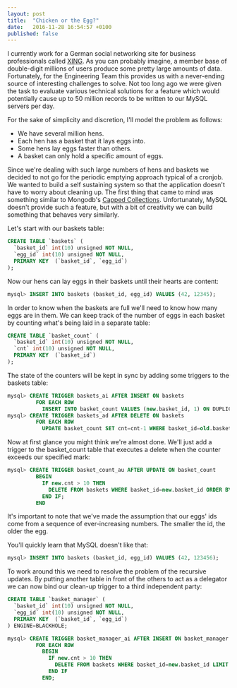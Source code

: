 ```yaml
---
layout: post
title:  "Chicken or the Egg?"
date:   2016-11-28 16:54:57 +0100
published: false
---
```

I currently work for a German social networking site for business professionals
called [XING](https://www.xing.com).  As you can probably imagine, a member
base of double-digit millions of users produce some pretty large amounts of data.
Fortunately, for the Engineering Team this provides us with a never-ending source
of interesting challenges to solve.  Not too long ago we were given the task to
evaluate various technical solutions for a feature which would potentially cause
up to 50 million records to be written to our MySQL servers per day.

For the sake of simplicity and discretion, I'll model the problem as follows:

  * We have several million hens.
  * Each hen has a basket that it lays eggs into.
  * Some hens lay eggs faster than others.
  * A basket can only hold a specific amount of eggs.

Since we're dealing with such large numbers of hens and baskets we decided to not
go for the periodic emptying approach typical of a cronjob.  We wanted to build
a self sustaining system so that the application doesn't have to worry about cleaning
up.  The first thing that came to mind was something similar to Mongodb's
[Capped Collections](https://docs.mongodb.com/manual/core/capped-collections/).
Unfortunately, MySQL doesn't provide such a feature, but with a bit of creativity
we can build something that behaves very similarly.

Let's start with our baskets table:

```sql
CREATE TABLE `baskets` (
  `basket_id` int(10) unsigned NOT NULL,
  `egg_id` int(10) unsigned NOT NULL,
  PRIMARY KEY  (`basket_id`, `egg_id`)
);
```

Now our hens can lay eggs in their baskets until their hearts are content:

```sql
mysql> INSERT INTO baskets (basket_id, egg_id) VALUES (42, 12345);
```

In order to know when the baskets are full we'll need to know how many eggs are in them.
We can keep track of the number of eggs in each basket by counting what's being laid
in a separate table:

```sql
CREATE TABLE `basket_count` (
  `basket_id` int(10) unsigned NOT NULL,
  `cnt` int(10) unsigned NOT NULL,
  PRIMARY KEY  (`basket_id`)
);
```

The state of the counters will be kept in sync by adding some triggers to the baskets table:

```sql
mysql> CREATE TRIGGER baskets_ai AFTER INSERT ON baskets
         FOR EACH ROW
           INSERT INTO basket_count VALUES (new.basket_id, 1) ON DUPLICATE KEY UPDATE cnt=cnt+1;
mysql> CREATE TRIGGER baskets_ad AFTER DELETE ON baskets
         FOR EACH ROW
           UPDATE basket_count SET cnt=cnt-1 WHERE basket_id=old.basket_id;
```

Now at first glance you might think we're almost done.  We'll just add a trigger to the
basket_count table that executes a delete when the counter exceeds our specified mark:

```sql
mysql> CREATE TRIGGER basket_count_au AFTER UPDATE ON basket_count
         BEGIN
           IF new.cnt > 10 THEN
             DELETE FROM baskets WHERE basket_id=new.basket_id ORDER BY egg_id LIMIT 5
           END IF;
         END
```

It's important to note that we've made the assumption that our eggs' ids come from a sequence of ever-increasing numbers.  The smaller the id, the older the egg.

You'll quickly learn that MySQL doesn't like that:

```sql
mysql> INSERT INTO baskets (basket_id, egg_id) VALUES (42, 123456);
```

To work around this we need to resolve the problem of the recursive updates.  By putting another table in front of the others to act as a delegator we can now bind our clean-up trigger to a third independent party:

```sql
CREATE TABLE `basket_manager` (
  `basket_id` int(10) unsigned NOT NULL,
  `egg_id` int(10) unsigned NOT NULL,
  PRIMARY KEY  (`basket_id`, `egg_id`)
) ENGINE=BLACKHOLE;
```

```sql
mysql> CREATE TRIGGER basket_manager_ai AFTER INSERT ON basket_manager
         FOR EACH ROW
           BEGIN
             IF new.cnt > 10 THEN
               DELETE FROM baskets WHERE basket_id=new.basket_id LIMIT 5
             END IF
           END;
```
